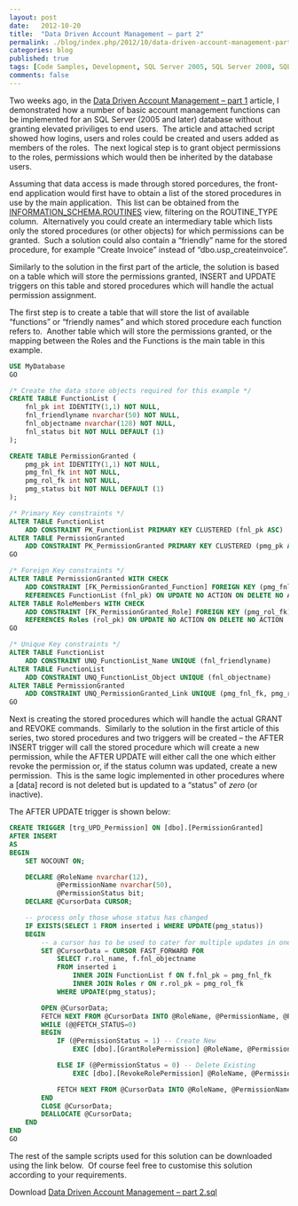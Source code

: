```yaml
---
layout: post
date:   2012-10-20
title:  "Data Driven Account Management – part 2"
permalink: ./blog/index.php/2012/10/data-driven-account-management-part-2/
categories: blog
published: true
tags: [Code Samples, Development, SQL Server 2005, SQL Server 2008, SQL Server 2008 R2, SQL Server 2012, T-SQL Programming, Architecture, Database Administration, Security]
comments: false
---
```

Two weeks ago, in the [Data Driven Account Management – part 1](./blog/index.php/2012/10/data-driven-account-management-part-1/ "Data Driven Account Management – part 1") article, I demonstrated how a number of basic account management functions can be implemented for an SQL Server (2005 and later) database without granting elevated priviliges to end users.  The article and attached script showed how logins, users and roles could be created and users added as members of the roles.  The next logical step is to grant object permissions to the roles, permissions which would then be inherited by the database users.

Assuming that data access is made through stored porcedures, the front-end application would first have to obtain a list of the stored procedures in use by the main application.  This list can be obtained from the [INFORMATION_SCHEMA.ROUTINES](http://msdn.microsoft.com/en-us/library/ms188757.aspx "ROUTINES (Transact-SQL)") view, filtering on the ROUTINE\_TYPE column.  Alternatively you could create an intermediary table which lists only the stored procedures (or other objects) for which permissions can be granted.  Such a solution could also contain a “friendly” name for the stored procedure, for example “Create Invoice” instead of “dbo.usp\_createinvoice”.

Similarly to the solution in the first part of the article, the solution is based on a table which will store the permissions granted, INSERT and UPDATE triggers on this table and stored procedures which will handle the actual permission assignment.

The first step is to create a table that will store the list of available “functions” or “friendly names” and which stored procedure each function refers to.  Another table which will store the permissions granted, or the mapping between the Roles and the Functions is the main table in this example.

``` sql
USE MyDatabase
GO

/* Create the data store objects required for this example */
CREATE TABLE FunctionList (
    fnl_pk int IDENTITY(1,1) NOT NULL,
    fnl_friendlyname nvarchar(50) NOT NULL,
    fnl_objectname nvarchar(128) NOT NULL,
    fnl_status bit NOT NULL DEFAULT (1)
);

CREATE TABLE PermissionGranted (
    pmg_pk int IDENTITY(1,1) NOT NULL,
    pmg_fnl_fk int NOT NULL,
    pmg_rol_fk int NOT NULL,
    pmg_status bit NOT NULL DEFAULT (1)
);

/* Primary Key constraints */
ALTER TABLE FunctionList
    ADD CONSTRAINT PK_FunctionList PRIMARY KEY CLUSTERED (fnl_pk ASC)
ALTER TABLE PermissionGranted
    ADD CONSTRAINT PK_PermissionGranted PRIMARY KEY CLUSTERED (pmg_pk ASC)
GO

/* Foreign Key constraints */
ALTER TABLE PermissionGranted WITH CHECK
    ADD CONSTRAINT [FK_PermissionGranted_Function] FOREIGN KEY (pmg_fnl_fk)
    REFERENCES FunctionList (fnl_pk) ON UPDATE NO ACTION ON DELETE NO ACTION
ALTER TABLE RoleMembers WITH CHECK
    ADD CONSTRAINT [FK_PermissionGranted_Role] FOREIGN KEY (pmg_rol_fk)
    REFERENCES Roles (rol_pk) ON UPDATE NO ACTION ON DELETE NO ACTION
GO

/* Unique Key constraints */
ALTER TABLE FunctionList
    ADD CONSTRAINT UNQ_FunctionList_Name UNIQUE (fnl_friendlyname)
ALTER TABLE FunctionList
    ADD CONSTRAINT UNQ_FunctionList_Object UNIQUE (fnl_objectname)
ALTER TABLE PermissionGranted
    ADD CONSTRAINT UNQ_PermissionGranted_Link UNIQUE (pmg_fnl_fk, pmg_rol_fk)
GO
```

Next is creating the stored procedures which will handle the actual GRANT and REVOKE commands.  Similarly to the solution in the first article of this series, two stored procedures and two triggers will be created – the AFTER INSERT trigger will call the stored procedure which will create a new permission, while the AFTER UPDATE will either call the one which either revoke the permission or, if the status column was updated, create a new permission.  This is the same logic implemented in other procedures where a [data] record is not deleted but is updated to a “status” of _zero_ (or inactive).

The AFTER UPDATE trigger is shown below:

``` sql
CREATE TRIGGER [trg_UPD_Permission] ON [dbo].[PermissionGranted]
AFTER INSERT
AS
BEGIN
    SET NOCOUNT ON;

    DECLARE @RoleName nvarchar(12),
            @PermissionName nvarchar(50),
            @PermissionStatus bit;
    DECLARE @CursorData CURSOR;

    -- process only those whose status has changed
    IF EXISTS(SELECT 1 FROM inserted i WHERE UPDATE(pmg_status))
    BEGIN
        -- a cursor has to be used to cater for multiple updates in one batch
        SET @CursorData = CURSOR FAST_FORWARD FOR
            SELECT r.rol_name, f.fnl_objectname
            FROM inserted i 
                INNER JOIN FunctionList f ON f.fnl_pk = pmg_fnl_fk
                INNER JOIN Roles r ON r.rol_pk = pmg_rol_fk
            WHERE UPDATE(pmg_status);

        OPEN @CursorData;
        FETCH NEXT FROM @CursorData INTO @RoleName, @PermissionName, @PermissionStatus;
        WHILE (@@FETCH_STATUS=0)
        BEGIN
            IF (@PermissionStatus = 1) -- Create New
                EXEC [dbo].[GrantRolePermission] @RoleName, @PermissionName;

            ELSE IF (@PermissionStatus = 0) -- Delete Existing
                EXEC [dbo].[RevokeRolePermission] @RoleName, @PermissionName;

            FETCH NEXT FROM @CursorData INTO @RoleName, @PermissionName, @PermissionStatus;
        END
        CLOSE @CursorData;
        DEALLOCATE @CursorData;
    END
END
GO
```

The rest of the sample scripts used for this solution can be downloaded using the link below.  Of course feel free to customise this solution according to your requirements.

Download [Data Driven Account Management – part 2.sql](/assets/article_files/2012/10/data-driven-account-management-part-2.zip)
